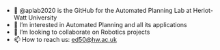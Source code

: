 - 👋 @aplab2020 is the GitHub for the Automated Planning Lab at Heriot-Watt University
- 👀 I’m interested in Automated Planning and all its applications
- 💞️ I’m looking to collaborate on Robotics projects
- 📫 How to reach us: ed50@hw.ac.uk

